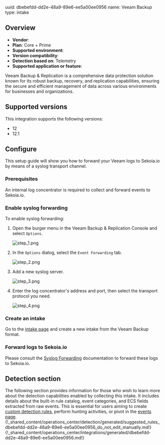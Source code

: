 uuid: dbebefdd-dd2e-48a9-89e6-ee5a00ee0956
name: Veeam Backup
type: intake

## Overview
- **Vendor**:
- **Plan**: Core + Prime
- **Supported environment**:
- **Version compatibility**:
- **Detection based on**: Telemetry
- **Supported application or feature**:

Veeam Backup & Replication is a comprehensive data protection solution known for its robust backup, recovery, and replication capabilities, ensuring the secure and efficient management of data across various environments for businesses and organizations.

## Supported versions

This integration supports the following versions:

- 12
- 12.1



## Configure

This setup guide will show you how to forward your Veeam logs to Sekoia.io by means of a syslog transport channel.

### Prerequisites

An internal log concentrator is required to collect and forward events to Sekoia.io.

### Enable syslog forwarding

To enable syslog forwarding:

1. Open the burger menu in the Veeam Backup & Replication Console and select `Options`.

    ![step_1.png](/assets/operation_center/integration_catalog/application/veeam-backup/step_1.png)

2. In the `Options` dialog, select the `Event Forwarding` tab.

    ![step_2.png](/assets/operation_center/integration_catalog/application/veeam-backup/step_2.png)

3. Add a new syslog server.

    ![step_3.png](/assets/operation_center/integration_catalog/application/veeam-backup/step_3.png)

4. Enter the log concentrator's address and port, then select the transport protocol you need.

    ![step_4.png](/assets/operation_center/integration_catalog/application/veeam-backup/step_4.png)

### Create an intake

Go to the [intake page](https://app.sekoia.io/operations/intakes) and create a new intake from the Veeam Backup format.

### Forward logs to Sekoia.io

Please consult the [Syslog Forwarding](../../../ingestion_methods/sekoiaio_forwarder/) documentation to forward these logs to Sekoia.io.

## Detection section

The following section provides information for those who wish to learn more about the detection capabilities enabled by collecting this intake. It includes details about the built-in rule catalog, event categories, and ECS fields extracted from raw events. This is essential for users aiming to create [custom detection rules](/docs/xdr/features/detect/sigma.md), perform hunting activities, or pivot in the [events page](/docs/xdr/features/investigate/events.md).
{!_shared_content/operations_center/detection/generated/suggested_rules_dbebefdd-dd2e-48a9-89e6-ee5a00ee0956_do_not_edit_manually.md!}
{!_shared_content/operations_center/integrations/generated/dbebefdd-dd2e-48a9-89e6-ee5a00ee0956.md!}

